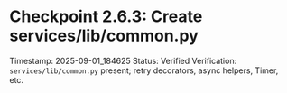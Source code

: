 # Checkpoint 2.6.3: Create services/lib/common.py
Timestamp: 2025-09-01_184625
Status: Verified
Verification: `services/lib/common.py` present; retry decorators, async helpers, Timer, etc.
